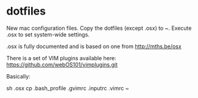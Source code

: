 dotfiles
========

New mac configuration files.  Copy the dotfiles (except .osx) to ~.  Execute .osx to set system-wide settings.

.osx is fully documented and is based on one from http://mths.be/osx

There is a set of VIM plugins available here: https://github.com/webOS101/vimplugins.git

Basically:

sh .osx
cp .bash_profile .gvimrc .inputrc .vimrc ~
